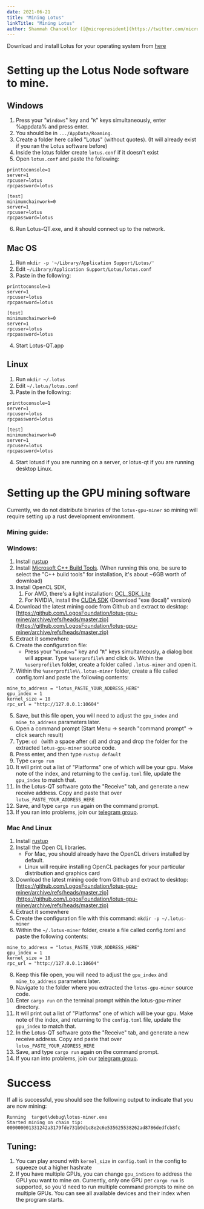 ```yaml
---
date: 2021-06-21
title: "Mining Lotus"
linkTitle: "Mining Lotus"
author: Shammah Chancellor ([@micropresident](https://twitter.com/micropresident))
---
```


Download and install Lotus for your operating system from [here](https://givelotus.org/software/)

# Setting up the Lotus Node software to mine.

## Windows

1. Press your "`Windows`" key and "`R`" keys simultaneously, enter %appdata% and press enter.
2. You should be in `.../AppData/Roaming`.
3. Create a folder here called "Lotus" (without quotes). (It will already exist if you ran the Lotus software before)
4. Inside the lotus folder create `lotus.conf` if it doesn't exist
5. Open `lotus.conf` and paste the following:
```
printtoconsole=1
server=1
rpcuser=lotus
rpcpassword=lotus

[test]
minimumchainwork=0
server=1
rpcuser=lotus
rpcpassword=lotus
```
6. Run Lotus-QT.exe, and it should connect up to the network.

## Mac OS

1. Run `mkdir -p '~/Library/Application Support/Lotus/'`
2. Edit `~/Library/Application Support/Lotus/lotus.conf`
3. Paste in the following:
```
printtoconsole=1
server=1
rpcuser=lotus
rpcpassword=lotus

[test]
minimumchainwork=0
server=1
rpcuser=lotus
rpcpassword=lotus
```
4. Start Lotus-QT.app

## Linux

1. Run `mkdir ~/.lotus`
2. Edit `~/.lotus/lotus.conf`
3. Paste in the following:
```
printtoconsole=1
server=1
rpcuser=lotus
rpcpassword=lotus

[test]
minimumchainwork=0
server=1
rpcuser=lotus
rpcpassword=lotus
```
4. Start lotusd if you are running on a server, or lotus-qt if you are running desktop Linux.

# Setting up the GPU mining software

Currently, we do not distribute binaries of the `lotus-gpu-miner` so mining will require setting up a rust development environment. 

### Mining guide:

### Windows:

1. Install [rustup](https://rustup.rs/)
2. Install [Microsoft C++ Build Tools](https://visualstudio.microsoft.com/visual-cpp-build-tools/). (When running this one, be sure to select the "C++ build tools" for installation, it's about \~6GB worth of download)
3. Install OpenCL SDK,
    1. For AMD, there's a light installation: [OCL_SDK_Lite](https://github.com/GPUOpen-LibrariesAndSDKs/OCL-SDK/releases/download/1.0/OCL_SDK_Light_AMD.exe)
    2. For NVIDIA, install the [CUDA SDK](https://developer.nvidia.com/cuda-downloads) (Download "exe (local)" version)
4. Download the latest mining code from Github and extract to desktop: [https://github.com/LogosFoundation/lotus-gpu-miner/archive/refs/heads/master.zip](https://github.com/LogosFoundation/lotus-gpu-miner/archive/refs/heads/master.zip)
5. Extract it somewhere 
6. Create the configuration file:
    * Press your "`Windows`" key and "`R`" keys simultaneously, a dialog box will appear. Type `%userprofile%` and click `Ok`. Within the `%userprofile%` folder, create a folder called `.lotus-miner` and open it.
7. Within the `%userprofile%\.lotus-miner` folder, create a file called config.toml and paste the following contents:
```
mine_to_address = "lotus_PASTE_YOUR_ADDRESS_HERE"
gpu_index = 1
kernel_size = 18
rpc_url = "http://127.0.0.1:10604"
```
5. Save, but this file open, you will need to adjust the `gpu_index` and `mine_to_address` parameters later.
6. Open a command prompt (Start Menu -> search "command prompt" -> click search result)
7. Type: `cd ` (with a space after `cd`) and drag and drop the folder for the extracted `lotus-gpu-miner` source code.
8. Press enter, and then type `rustup default`
9. Type `cargo run`
10. It will print out a list of "Platforms" one of which will be your gpu. Make note of the index, and returning to the `config.toml` file, update the `gpu_index` to match that.
11. In the Lotus-QT software goto the "Receive" tab, and generate a new receive address. Copy and paste that over `lotus_PASTE_YOUR_ADDRESS_HERE`
12. Save, and type `cargo run` again on the command prompt.
13. If you ran into problems, join our [telegram group](https://t.me/givelotus).

### Mac And Linux 

1. Install [rustup](https://rustup.rs/)
2. Install the Open CL libraries.
    * For Mac, you should already have the OpenCL drivers installed by default.
    * Linux will require installing OpenCL packages for your particular distribution and graphics card
4. Download the latest mining code from Github and extract to desktop: [https://github.com/LogosFoundation/lotus-gpu-miner/archive/refs/heads/master.zip](https://github.com/LogosFoundation/lotus-gpu-miner/archive/refs/heads/master.zip)
5. Extract it somewhere 
6. Create the configuration file with this command: `mkdir -p ~/.lotus-miner`
7. Within the `~/.lotus-miner` folder, create a file called config.toml and paste the following contents:
```
mine_to_address = "lotus_PASTE_YOUR_ADDRESS_HERE"
gpu_index = 1
kernel_size = 18
rpc_url = "http://127.0.0.1:10604"
```
8. Keep this file open, you will need to adjust the `gpu_index` and `mine_to_address` parameters later.
9. Navigate to the folder where you extracted the `lotus-gpu-miner` source code.
10. Enter `cargo run` on the terminal prompt within the lotus-gpu-miner directory.
11. It will print out a list of "Platforms" one of which will be your gpu. Make note of the index, and returning to the `config.toml` file, update the `gpu_index` to match that.
12. In the Lotus-QT software goto the "Receive" tab, and generate a new receive address. Copy and paste that over `lotus_PASTE_YOUR_ADDRESS_HERE`
13. Save, and type `cargo run` again on the command prompt.
14. If you ran into problems, join our [telegram group](https://t.me/givelotus).

# Success

If all is successful, you should see the following output to indicate that you are now mining:

    Running  target\debug\lotus-miner.exe
    Started mining on chain tip:  000000001331242a3179fde731b9d1c8e2c6e535625538262ad8786dedfcb8fc

## Tuning:

1. You can play around with `kernel_size` in `config.toml` in the config to squeeze out a higher hashrate
2. If you have multiple GPUs, you can change `gpu_indices` to address the GPU you want to mine on. Currently, only one GPU per `cargo run` is supported, so you'd need to run multiple command prompts to  mine on multiple GPUs. You can see all available devices and their index when the program starts.
